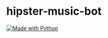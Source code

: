 # hipster-music-bot

[![Made with Python](https://img.shields.io/badge/Made%20with-Python-1f425f.svg)](https://www.python.org/)
